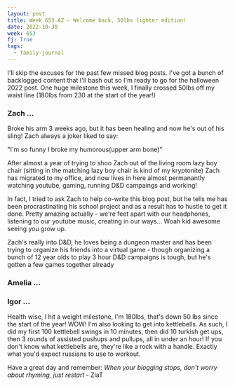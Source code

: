 ```yaml
---
layout: post
title: Week 653 AZ - Welcome back, 50lbs lighter edition!
date: 2022-10-30
week: 653
fj: True
tags:
  - family-journal
---
```


I'll skip the excuses for the past few missed blog posts. I've got a bunch of backlogged content that I'll bash out so I'm ready to go for the halloween 2022 post. One huge milestone this week, I finally crossed 50lbs off my waist line (180lbs from 230 at the start of the year!)

### Zach ...

Broke his arm 3 weeks ago, but it has been healing and now he's out of his sling!   Zach always a joker liked to say:

"I'm so funny I broke my humorous(upper arm bone)"

After almost a year of trying to shoo Zach out of the living room lazy boy chair (sitting in the matching lazy boy chair is kind of my kryptonite) Zach has migrated to my office, and now lives in here almost permanantly watching youtube, gaming, running D&D campaings and working!

In fact, I tried to ask Zach to help co-write this blog post, but he tells me has been procrastinating his school project and as a result has to hustle to get it done. Pretty amazing actually - we're feet apart with our headphones, listening to our youtube music, creating in our ways... Woah kid awesome seeing you grow up.

Zach's really into D&D, he loves being a dungeon master and has been trying to organize his friends into a virtual game - though organizing a bunch of 12 year olds to play 3 hour D&D campaigns is tough, but he's gotten a few games together already

### Amelia ...

### Igor ...

Health wise, I hit a weight milestone, I'm 180lbs, that's down 50 lbs since the start of the year! WOW! I'm also looking to get into kettlebells. As such, I did my first 100 kettlebell swings in 10 minutes, then did 10 turkish get ups, then 3 rounds of assisted pushups and pullups, all in under an hour! If you don't know what kettlebells are, they're like a rock with a handle. Exactly what you'd expect russians to use to workout.

Have a great day and remember: _When your blogging stops, don't worry about rhyming, just restart_ - ZiaT
